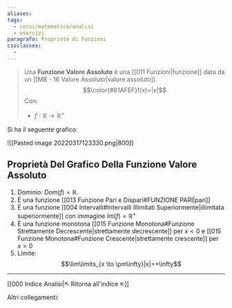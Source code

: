 ```yaml
---
aliases:
tags:
  - corsi/matematica/analisi
  - esercizi
paragrafo: Proprietà di Funzioni
cssclasses:
  -
---
```

>Una **Funzione Valore Assoluto** è una [[011 Funzioni|funzione]] data da un [[MB - 16 Valore Assoluto|valore assoluto]].
>$$\color{#61AFEF}f(x)=|x|$$
>Con:
>- $f:\mathbb{R}\to\mathbb{R}^+$

Si ha il seguente grafico:

![[Pasted image 20220317123330.png|800]]
## Proprietà Del Grafico Della Funzione Valore Assoluto
1. Dominio: $Dom(f)=\mathbb{R}$.
2. È una funzione [[013 Funzione Pari e Dispari#FUNZIONE PARI|pari]]
3. È una funzione [[004 Intervalli#Intervalli Illimitati Superiormente|illimitata superiormente]] con immagine $Im(f)=\mathbb{R}^+$
4. È una funzione monotona [[015 Funzione Monotona#Funzione Strettamente Decrescente|strettamente decrescente]] per $x<0$ e [[015 Funzione Monotona#Funzione Crescente|strettamente crescente]] per $x>0$
5. Limite: $$\lim\limits_{x \to \pm\infty}|x|=+\infty$$
___
[[000 Indice Analisi|↖ Ritorna all'indice ↖]]

Altri collegamenti: 

